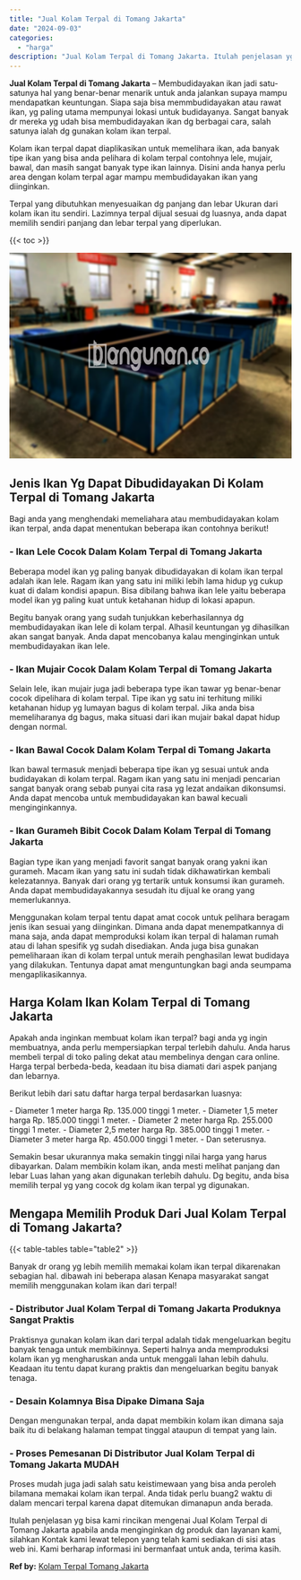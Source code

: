 ```yaml
---
title: "Jual Kolam Terpal di Tomang Jakarta"
date: "2024-09-03"
categories: 
  - "harga"
description: "Jual Kolam Terpal di Tomang Jakarta. Itulah penjelasan yg bisa kami rincikan mengenai Jual Kolam Terpal di Tomang Jakarta apabila anda menginginkan dg produk..."
---
```


**Jual Kolam Terpal di Tomang Jakarta** – Membudidayakan ikan jadi satu-satunya hal yang benar-benar menarik untuk anda jalankan supaya mampu mendapatkan keuntungan. Siapa saja bisa memmbudidayakan atau rawat ikan, yg paling utama mempunyai lokasi untuk budidayanya. Sangat banyak dr mereka yg udah bisa membudidayakan ikan dg berbagai cara, salah satunya ialah dg gunakan kolam ikan terpal.

Kolam ikan terpal dapat diaplikasikan untuk memelihara ikan, ada banyak tipe ikan yang bisa anda pelihara di kolam terpal contohnya lele, mujair, bawal, dan masih sangat banyak type ikan lainnya. Disini anda hanya perlu area dengan kolam terpal agar mampu membudidayakan ikan yang diinginkan.

Terpal yang dibutuhkan menyesuaikan dg panjang dan lebar Ukuran dari kolam ikan itu sendiri. Lazimnya terpal dijual sesuai dg luasnya, anda dapat memilih sendiri panjang dan lebar terpal yang diperlukan.

{{< toc >}}

![Jual Kolam Terpal di Tomang Jakarta](/images/jual-kolam-terpal-20.png)

## Jenis Ikan Yg Dapat Dibudidayakan Di Kolam Terpal di Tomang Jakarta

Bagi anda yang menghendaki memeliahara atau membudidayakan kolam ikan terpal, anda dapat menentukan beberapa ikan contohnya berikut!

### \- Ikan Lele Cocok Dalam Kolam Terpal di Tomang Jakarta

Beberapa model ikan yg paling banyak dibudidayakan di kolam ikan terpal adalah ikan lele. Ragam ikan yang satu ini miliki lebih lama hidup yg cukup kuat di dalam kondisi apapun. Bisa dibilang bahwa ikan lele yaitu beberapa model ikan yg paling kuat untuk ketahanan hidup di lokasi apapun.

Begitu banyak orang yang sudah tunjukkan keberhasilannya dg membudidayakan ikan lele di kolam terpal. Alhasil keuntungan yg dihasilkan akan sangat banyak. Anda dapat mencobanya kalau menginginkan untuk membudidayakan ikan lele.

### \- Ikan Mujair Cocok Dalam Kolam Terpal di Tomang Jakarta

Selain lele, ikan mujair juga jadi beberapa type ikan tawar yg benar-benar cocok dipelihara di kolam terpal. Tipe ikan yg satu ini terhitung miliki ketahanan hidup yg lumayan bagus di kolam terpal. Jika anda bisa memeliharanya dg bagus, maka situasi dari ikan mujair bakal dapat hidup dengan normal.

### \- Ikan Bawal Cocok Dalam Kolam Terpal di Tomang Jakarta

Ikan bawal termasuk menjadi beberapa tipe ikan yg sesuai untuk anda budidayakan di kolam terpal. Ragam ikan yang satu ini menjadi pencarian sangat banyak orang sebab punyai cita rasa yg lezat andaikan dikonsumsi. Anda dapat mencoba untuk membudidayakan kan bawal kecuali menginginkannya.

### \- Ikan Gurameh Bibit Cocok Dalam Kolam Terpal di Tomang Jakarta

Bagian type ikan yang menjadi favorit sangat banyak orang yakni ikan gurameh. Macam ikan yang satu ini sudah tidak dikhawatirkan kembali kelezatannya. Banyak dari orang yg tertarik untuk konsumsi ikan gurameh. Anda dapat membudidayakannya sesudah itu dijual ke orang yang memerlukannya.

Menggunakan kolam terpal tentu dapat amat cocok untuk pelihara beragam jenis ikan sesuai yang diinginkan. Dimana anda dapat menempatkannya di mana saja, anda dapat memproduksi kolam ikan terpal di halaman rumah atau di lahan spesifik yg sudah disediakan. Anda juga bisa gunakan pemeliharaan ikan di kolam terpal untuk meraih penghasilan lewat budidaya yang dilakukan. Tentunya dapat amat menguntungkan bagi anda seumpama mengaplikasikannya.

## Harga Kolam Ikan Kolam Terpal di Tomang Jakarta

Apakah anda inginkan membuat kolam ikan terpal? bagi anda yg ingin membuatnya, anda perlu mempersiapkan terpal terlebih dahulu. Anda harus membeli terpal di toko paling dekat atau membelinya dengan cara online. Harga terpal berbeda-beda, keadaan itu bisa diamati dari aspek panjang dan lebarnya.

Berikut lebih dari satu daftar harga terpal berdasarkan luasnya:

\- Diameter 1 meter harga Rp. 135.000 tinggi 1 meter. - Diameter 1,5 meter harga Rp. 185.000 tinggi 1 meter. - Diameter 2 meter harga Rp. 255.000 tinggi 1 meter. - Diameter 2,5 meter harga Rp. 385.000 tinggi 1 meter. - Diameter 3 meter harga Rp. 450.000 tinggi 1 meter. - Dan seterusnya.

Semakin besar ukurannya maka semakin tinggi nilai harga yang harus dibayarkan. Dalam membikin kolam ikan, anda mesti melihat panjang dan lebar Luas lahan yang akan digunakan terlebih dahulu. Dg begitu, anda bisa memilih terpal yg yang cocok dg kolam ikan terpal yg digunakan.

## Mengapa Memilih Produk Dari Jual Kolam Terpal di Tomang Jakarta?

{{< table-tables table="table2" >}}

Banyak dr orang yg lebih memilih memakai kolam ikan terpal dikarenakan sebagian hal. dibawah ini beberapa alasan Kenapa masyarakat sangat memilih menggunakan kolam ikan dari terpal!

### \- Distributor Jual Kolam Terpal di Tomang Jakarta Produknya Sangat Praktis

Praktisnya gunakan kolam ikan dari terpal adalah tidak mengeluarkan begitu banyak tenaga untuk membikinnya. Seperti halnya anda memproduksi kolam ikan yg mengharuskan anda untuk menggali lahan lebih dahulu. Keadaan itu tentu dapat kurang praktis dan mengeluarkan begitu banyak tenaga.

### \- Desain Kolamnya Bisa Dipake Dimana Saja

Dengan mengunakan terpal, anda dapat membikin kolam ikan dimana saja baik itu di belakang halaman tempat tinggal ataupun di tempat yang lain.

### \- Proses Pemesanan Di Distributor Jual Kolam Terpal di Tomang Jakarta MUDAH

Proses mudah juga jadi salah satu keistimewaan yang bisa anda peroleh bilamana memakai kolam ikan terpal. Anda tidak perlu buang2 waktu di dalam mencari terpal karena dapat ditemukan dimanapun anda berada.

Itulah penjelasan yg bisa kami rincikan mengenai Jual Kolam Terpal di Tomang Jakarta apabila anda menginginkan dg produk dan layanan kami, silahkan Kontak kami lewat telepon yang telah kami sediakan di sisi atas web ini. Kami berharap informasi ini bermanfaat untuk anda, terima kasih.

**Ref by:** [Kolam Terpal Tomang Jakarta](https://id.wikipedia.org/wiki/Kolam)
